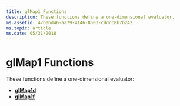 ```yaml
---
title: glMap1 Functions
description: These functions define a one-dimensional evaluator.
ms.assetid: 47b0bd46-aa79-4146-8503-cddcc8b7b242
ms.topic: article
ms.date: 05/31/2018
---
```


# glMap1 Functions

These functions define a one-dimensional evaluator:

-   [**glMap1d**](glmap1d.md)
-   [**glMap1f**](glmap1f.md)

 

 




